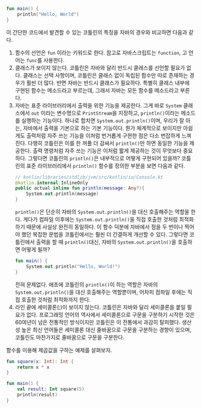 ```kotlin
fun main() {
	println("Hello, World")
}
```

이 간단한 코드에서 발견할 수 있는 코틀린의 특징을 자바의 경우와 비교하면 다음과 같다.

1. 함수의 선언은 `fun` 이라는 키워드로 한다. 참고로 자바스크립트는 `function`, 고 언어는 `func`를 사용한다.
2. 클래스가 보이지 않는다. 코틀린은 자바와 달리 반드시 클래스를 선언할 필요가 없다. 클래스는 선택 사항이며, 코틀린은 클래스 없이 독립된 함수만 따로 존재하는 경우가 훨씬 더 많다. 반면 자바는 반드시 클래스가 필요하다. 특별히 클래스 내부에 구현된 함수는 메소드라고 부르는데, 그래서 자바는 모든 함수를 메소드라고 부른다.
3. 자바는 표준 라이브러리에서 출력을 위한 기능을 제공한다. 그게 바로 `System` 클래스에서 `out` 이라는 변수명으로 `PrintStream`을 지정하고, `println()`이라는 메소드를 실행하는 기능이다. 하나로 합치면 `System.out.println()`이며, 우리가 잘 아는, 자바에서 출력을 기본으로 하는 기본 기능이다. 뭔가 체계적으로 보이지만 아쉽게도 출력처럼 자주 쓰는 기능을 이처럼 번거롭게 구현한 점은 다소 번잡하게 느껴진다. 다행히 코틀린은 이를 한 꺼풀 더 감싸서 `println()`만 하면 동일한 기능을 제공한다. 출력 명령처럼 자주 쓰는 기능은 이처럼 짧게 제공하는 것이 무엇보다 중요하다.
	그렇다면 코틀린의 `println()`은 내부적으로 어떻게 구현되어 있을까? 코틀린의 표준 라이브러리에서 `println()` 함수를 정의한 부분을 보면 다음과 같다.
	```kotlin
	// kotlin/libraries/stdlib/jvm/src/kotlin/io/Console.kt
	@kotlin.internal.InlineOnly
	public actual inline fun println(message: Any?){
		System.out.println(message)
	}
	```
	`println()`은 단순히 자바의 `System.out.println()`을 대신 호출해주는 역할을 한다. 게다가 컴파일 이후에는 `System.out.println()`을 직접 호출한 것처럼 최적화하기 때문에 사실상 완전히 동일하다. 이 함수 덕분에 자바에서 점을 두 번이나 찍어야 했던 복잡한 문법을 코틀린에서는 훨씬 더 간결하게 개선할 수 있다.
	그렇다면 코틀린에서 출력을 할 때 `println()`대신, 자바의  `System.out.println()`을 호출하면 어떻게 될까?
	```kotlin
	fun main() {
		System.out.println("Hello, World!")
	}
	```
	전혀 문제없다. 애초에 코틀린의 `println()`이 하는 역할은 자바의 `System.out.println()`을 대신 호출해주는 역할뿐이며, 어차피 컴파일 후에는 직접 호출한 것처럼 최적화까지 한다. 
4. 라인 끝에 세미콜론(;)이 보이지 않는다. 코틀린은 자바와 달리 세미콜론을 붙일 필요가 없다. 프로그래밍 언어의 역사에서 세미콜론으로 구문을 구분하기 시작한 것은 60여년이 넘은 전통적인 방식이지만 코틀린은 이 전통에서 과감히 탈피했다. 생산성 높은 최신 언어들은 세미콜론 대신 줄바꿈으로 구문을 구분하는 경향이 있으며, 코틀린도 마찬가지로 줄바꿈으로 구문을 구분한다.

함수를 이용해 제곱값을 구하는 예제를 살펴보자.

```kotlin
fun square(x: Int): Int {
	return x * x
}

fun main() {
	val result: Int square(5)
	println(result)
}
```